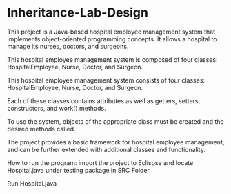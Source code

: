 # Inheritance-Lab-Design
This project is a Java-based hospital employee management system that implements object-oriented programming concepts. It allows a hospital to manage its nurses, doctors, and surgeons.


This hospital employee management system is composed of four classes: HospitalEmployee, Nurse, Doctor, and Surgeon.

This hospital employee management system consists of four classes: HospitalEmployee, Nurse, Doctor, and Surgeon. 

Each of these classes contains attributes as well as getters, setters, constructors, and work() methods. 

To use the system, objects of the appropriate class must be created and the desired methods called.

The project provides a basic framework for hospital employee management, and can be further extended with additional classes and functionality.

How to run the program:
 import the project to Eclispse and locate Hospital.java under testing  	package in SRC Folder.
 
 Run Hospital.java
